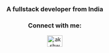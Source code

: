 <h3 align="center">A fullstack developer from India</h3>

<h3 align="center">Connect with me:</h3>
<p align="center">
<a href="https://twitter.com/akshww" target="blank"><img align="center" src="https://raw.githubusercontent.com/rahuldkjain/github-profile-readme-generator/master/src/images/icons/Social/twitter.svg" alt="akshww" height="30" width="40" /></a>
</p>
